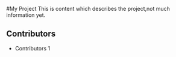 #My Project
This is content which describes the  project,not much information yet.
## Contributors
- Contributors 1
